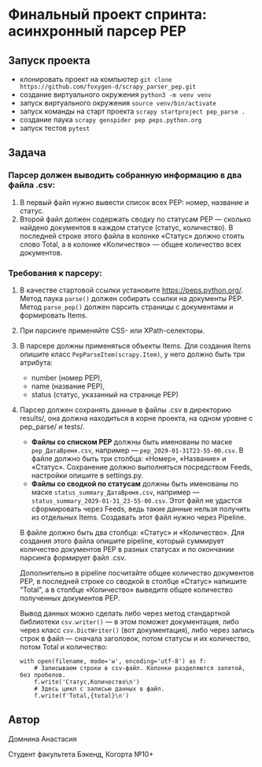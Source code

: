 # Финальный проект спринта: асинхронный парсер PEP


## Запуск проекта

* клонировать проект на компьютер `git clone https://github.com/foxygen-d/scrapy_parser_pep.git`
* создание виртуального окружения `python3 -m venv venv`
* запуск виртуального окружения `source venv/bin/activate`
* запуск команды на старт проекта `scrapy startproject pep_parse .`
* создание паука `scrapy genspider pep peps.python.org`
* запуск тестов `pytest`


## Задача

### Парсер должен выводить собранную информацию в два файла .csv:
1. В первый файл нужно вывести список всех PEP: номер, название и статус.
2. Второй файл должен содержать сводку по статусам PEP — сколько найдено документов в каждом статусе (статус, количество). В последней строке этого файла в колонке «Статус» должно стоять слово Total, а в колонке «Количество» — общее количество всех документов.


### Требования к парсеру:
1. В качестве стартовой ссылки установите https://peps.python.org/. Метод паука `parse()` должен собирать ссылки на документы PEP. Метод `parse_pep()` должен парсить страницы с документами и формировать Items.
2. При парсинге применяйте CSS- или XPath-селекторы.
3. В парсере должны применяться объекты Items. Для создания Items опишите класс `PepParseItem(scrapy.Item)`, у него должно быть три атрибута: 
    * number (номер PEP),
    * name (название PEP),
    * status (статус, указанный на странице PEP)
4. Парсер должен сохранять данные в файлы .csv в директорию results/, она должна находиться в корне проекта, на одном уровне с pep_parse/ и tests/.
    * **Файлы со списком PEP** должны быть именованы по маске `pep_ДатаВремя.csv`, например — `pep_2029-01-31T23-55-00.csv`. В файле должно быть три столбца: «Номер», «Название» и «Статус». Сохранение должно выполняться посредством Feeds, настройки опишите в settings.py.
    * **Файлы со сводкой по статусам** должны быть именованы по маске `status_summary_ДатаВремя.csv`, например — `status_summary_2029-01-31_23-55-00.csv`. Этот файл не удастся сформировать через Feeds, ведь такие данные нельзя получить из отдельных Items. Создавать этот файл нужно через Pipeline.
    
    В файле должно быть два столбца: «Статус» и «Количество». Для создания этого файла опишите pipeline, который суммирует количество документов PEP в разных статусах и по окончании парсинга формирует файл .csv.
    
    Дополнительно в pipeline посчитайте общее количество документов PEP, в последней строке со сводкой в столбце «Статус» напишите “Total”, а в столбце «Количество» выведите общее количество полученных документов PEP.
    
    Вывод данных можно сделать либо через метод стандартной библиотеки `csv.writer()` — в этом поможет документация, либо через класс `csv.DictWriter()` (вот документация), либо через запись строк в файл — сначала заголовок, потом статусы и их количество, потом Total и количество:

    ```
    with open(filename, mode='w', encoding='utf-8') as f:
        # Записываем строки в csv-файл. Колонки разделяются запятой, без пробелов.
        f.write('Статус,Количество\n')
        # Здесь цикл с записью данных в файл.
        f.write(f'Total,{total}\n')
    ```


## Автор
Домнина Анастасия

Студент факультета Бэкенд, Когорта №10+
